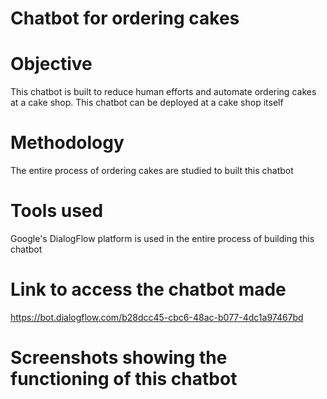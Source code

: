 # Chatbot for ordering cakes

# Objective
This chatbot is built to reduce human efforts and automate ordering cakes at a cake shop. This chatbot can be deployed at a cake shop itself
# Methodology
The entire process of ordering cakes are studied to built this chatbot
# Tools used
Google's DialogFlow platform is used in the entire process of building this chatbot
# Link to access the chatbot made
https://bot.dialogflow.com/b28dcc45-cbc6-48ac-b077-4dc1a97467bd
# Screenshots showing the functioning of this chatbot
